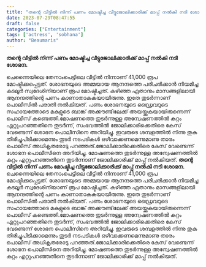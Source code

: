 ```yaml
---
title: "തന്റെ വീട്ടിൽ നിന്ന് പണം മോഷ്ടിച്ച വീട്ടുജോലിക്കാരിക്ക് മാപ്പ് നൽകി നടി ശോഭന"
date: 2023-07-29T08:47:55
draft: false
categories: ["Entertainment"]
tags: ['actress', 'sobhana']
author: "Beaumaris"
---
```


<strong>തന്റെ വീട്ടിൽ നിന്ന് പണം മോഷ്ടിച്ച വീട്ടുജോലിക്കാരിക്ക് മാപ്പ് നൽകി നടി ശോഭന.</strong>

ചെന്നൈയിലെ തേനാംപെട്ടിലെ വീട്ടിൽ നിന്നാണ് 41,000 രൂപ മോഷ്ടിക്കപ്പെട്ടത്. ശോഭനയുടെ അമ്മയായ ആനന്ദത്തെ പരിചരിക്കാൻ നിയമിച്ച കടലൂർ സ്വദേശിനിയാണ് രൂപ മോഷ്ടിച്ചത്. കഴിഞ്ഞ ഏതാനും മാസങ്ങളിലായി ആനന്ദത്തിന്റെ പണം കാണാതാകുകയായിരുന്നു. ഇതേ തുടർന്നാണ് പൊലീസിൽ പരാതി നൽകിയത്. പണം ശോഭനയുടെ ഡ്രൈവറുടെ സഹായത്തോടെ മകളുടെ ബാങ്ക് അക്കൗണ്ടിലേക്ക് അയയ്ക്കുകയായിരുന്നെന്ന് പൊലീസ് കണ്ടെത്തി.മോഷണത്തെ തുടർന്നുള്ള അന്വേഷണത്തിൽ കുറ്റം എറ്റുപറഞ്ഞതിനെ തുടർന്ന്, സംഭവത്തിൽ ജോലിക്കാരിക്കെതിരെ കേസ് വേണ്ടെന്ന് ശോഭന പൊലീസിനെ അറിയിച്ചു. ഇവരുടെ ശമ്പളത്തിൽ നിന്നു തുക തിരിച്ചുപിടിക്കാമെന്നും തുടർ നടപടികൾ ഒഴിവാക്കണമെന്നുമാണു താരം പൊലീസ് അധികൃതരോടു പറഞ്ഞത്.ജോലിക്കാരിക്കെതിരെ കേസ് വേണ്ടെന്ന് ശോഭന പൊലീസിനെ അറിയിച്ചു. മോഷണത്തെ തുടർന്നുള്ള അന്വേഷണത്തിൽ കുറ്റം എറ്റുപറഞ്ഞതിനെ തുടർന്നാണ് ജോലിക്കാരിക്ക് മാപ്പ് നൽകിയത്.
**തന്റെ വീട്ടിൽ നിന്ന് പണം മോഷ്ടിച്ച വീട്ടുജോലിക്കാരിക്ക് മാപ്പ് നൽകി നടി ശോഭന.** ചെന്നൈയിലെ തേനാംപെട്ടിലെ വീട്ടിൽ നിന്നാണ് 41,000 രൂപ മോഷ്ടിക്കപ്പെട്ടത്. ശോഭനയുടെ അമ്മയായ ആനന്ദത്തെ പരിചരിക്കാൻ നിയമിച്ച കടലൂർ സ്വദേശിനിയാണ് രൂപ മോഷ്ടിച്ചത്. കഴിഞ്ഞ ഏതാനും മാസങ്ങളിലായി ആനന്ദത്തിന്റെ പണം കാണാതാകുകയായിരുന്നു. ഇതേ തുടർന്നാണ് പൊലീസിൽ പരാതി നൽകിയത്. പണം ശോഭനയുടെ ഡ്രൈവറുടെ സഹായത്തോടെ മകളുടെ ബാങ്ക് അക്കൗണ്ടിലേക്ക് അയയ്ക്കുകയായിരുന്നെന്ന് പൊലീസ് കണ്ടെത്തി.മോഷണത്തെ തുടർന്നുള്ള അന്വേഷണത്തിൽ കുറ്റം എറ്റുപറഞ്ഞതിനെ തുടർന്ന്, സംഭവത്തിൽ ജോലിക്കാരിക്കെതിരെ കേസ് വേണ്ടെന്ന് ശോഭന പൊലീസിനെ അറിയിച്ചു. ഇവരുടെ ശമ്പളത്തിൽ നിന്നു തുക തിരിച്ചുപിടിക്കാമെന്നും തുടർ നടപടികൾ ഒഴിവാക്കണമെന്നുമാണു താരം പൊലീസ് അധികൃതരോടു പറഞ്ഞത്.ജോലിക്കാരിക്കെതിരെ കേസ് വേണ്ടെന്ന് ശോഭന പൊലീസിനെ അറിയിച്ചു. മോഷണത്തെ തുടർന്നുള്ള അന്വേഷണത്തിൽ കുറ്റം എറ്റുപറഞ്ഞതിനെ തുടർന്നാണ് ജോലിക്കാരിക്ക് മാപ്പ് നൽകിയത്.
